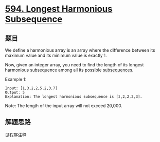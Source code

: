 # [594. Longest Harmonious Subsequence](https://leetcode.com/problems/longest-harmonious-subsequence/)

## 题目

We define a harmonious array is an array where the difference between its maximum value and its minimum value is exactly 1.

Now, given an integer array, you need to find the length of its longest harmonious subsequence among all its possible [subsequences](https://en.wikipedia.org/wiki/Subsequence).

Example 1:

```text
Input: [1,3,2,2,5,2,3,7]
Output: 5
Explanation: The longest harmonious subsequence is [3,2,2,2,3].
```

Note:
The length of the input array will not exceed 20,000.

## 解题思路

见程序注释
